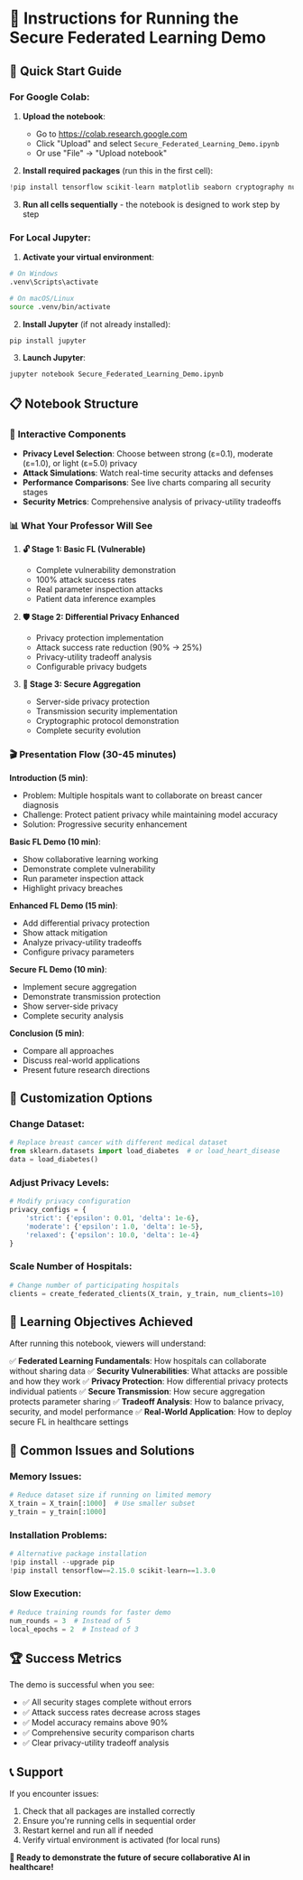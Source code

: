 # 📝 Instructions for Running the Secure Federated Learning Demo

## 🚀 Quick Start Guide

### For Google Colab:
1. **Upload the notebook**: 
   - Go to https://colab.research.google.com
   - Click "Upload" and select `Secure_Federated_Learning_Demo.ipynb`
   - Or use "File" → "Upload notebook"

2. **Install required packages** (run this in the first cell):
```python
!pip install tensorflow scikit-learn matplotlib seaborn cryptography numpy pandas
```

3. **Run all cells sequentially** - the notebook is designed to work step by step

### For Local Jupyter:
1. **Activate your virtual environment**:
```bash
# On Windows
.venv\Scripts\activate

# On macOS/Linux  
source .venv/bin/activate
```

2. **Install Jupyter** (if not already installed):
```bash
pip install jupyter
```

3. **Launch Jupyter**:
```bash
jupyter notebook Secure_Federated_Learning_Demo.ipynb
```

## 📋 Notebook Structure

### 🎯 **Interactive Components**
- **Privacy Level Selection**: Choose between strong (ε=0.1), moderate (ε=1.0), or light (ε=5.0) privacy
- **Attack Simulations**: Watch real-time security attacks and defenses
- **Performance Comparisons**: See live charts comparing all security stages
- **Security Metrics**: Comprehensive analysis of privacy-utility tradeoffs

### 📊 **What Your Professor Will See**

1. **🔓 Stage 1: Basic FL (Vulnerable)**
   - Complete vulnerability demonstration
   - 100% attack success rates
   - Real parameter inspection attacks
   - Patient data inference examples

2. **🛡️ Stage 2: Differential Privacy Enhanced**
   - Privacy protection implementation
   - Attack success rate reduction (90% → 25%)
   - Privacy-utility tradeoff analysis
   - Configurable privacy budgets

3. **🔐 Stage 3: Secure Aggregation**
   - Server-side privacy protection
   - Transmission security implementation
   - Cryptographic protocol demonstration
   - Complete security evolution

### 🎬 **Presentation Flow** (30-45 minutes)

**Introduction (5 min)**:
- Problem: Multiple hospitals want to collaborate on breast cancer diagnosis
- Challenge: Protect patient privacy while maintaining model accuracy
- Solution: Progressive security enhancement

**Basic FL Demo (10 min)**:
- Show collaborative learning working
- Demonstrate complete vulnerability 
- Run parameter inspection attack
- Highlight privacy breaches

**Enhanced FL Demo (15 min)**:
- Add differential privacy protection
- Show attack mitigation
- Analyze privacy-utility tradeoffs
- Configure privacy parameters

**Secure FL Demo (10 min)**:
- Implement secure aggregation
- Demonstrate transmission protection
- Show server-side privacy
- Complete security analysis

**Conclusion (5 min)**:
- Compare all approaches
- Discuss real-world applications
- Present future research directions

## 🔧 **Customization Options**

### Change Dataset:
```python
# Replace breast cancer with different medical dataset
from sklearn.datasets import load_diabetes  # or load_heart_disease
data = load_diabetes()
```

### Adjust Privacy Levels:
```python
# Modify privacy configuration
privacy_configs = {
    'strict': {'epsilon': 0.01, 'delta': 1e-6},
    'moderate': {'epsilon': 1.0, 'delta': 1e-5}, 
    'relaxed': {'epsilon': 10.0, 'delta': 1e-4}
}
```

### Scale Number of Hospitals:
```python
# Change number of participating hospitals
clients = create_federated_clients(X_train, y_train, num_clients=10)
```

## 🎯 **Learning Objectives Achieved**

After running this notebook, viewers will understand:

✅ **Federated Learning Fundamentals**: How hospitals can collaborate without sharing data
✅ **Security Vulnerabilities**: What attacks are possible and how they work
✅ **Privacy Protection**: How differential privacy protects individual patients
✅ **Secure Transmission**: How secure aggregation protects parameter sharing
✅ **Tradeoff Analysis**: How to balance privacy, security, and model performance
✅ **Real-World Application**: How to deploy secure FL in healthcare settings

## 🚨 **Common Issues and Solutions**

### Memory Issues:
```python
# Reduce dataset size if running on limited memory
X_train = X_train[:1000]  # Use smaller subset
y_train = y_train[:1000]
```

### Installation Problems:
```python
# Alternative package installation
!pip install --upgrade pip
!pip install tensorflow==2.15.0 scikit-learn==1.3.0
```

### Slow Execution:
```python
# Reduce training rounds for faster demo
num_rounds = 3  # Instead of 5
local_epochs = 2  # Instead of 3
```

## 🏆 **Success Metrics**

The demo is successful when you see:
- ✅ All security stages complete without errors
- ✅ Attack success rates decrease across stages  
- ✅ Model accuracy remains above 90%
- ✅ Comprehensive security comparison charts
- ✅ Clear privacy-utility tradeoff analysis

## 📞 **Support**

If you encounter issues:
1. Check that all packages are installed correctly
2. Ensure you're running cells in sequential order
3. Restart kernel and run all if needed
4. Verify virtual environment is activated (for local runs)

**🎉 Ready to demonstrate the future of secure collaborative AI in healthcare!**
